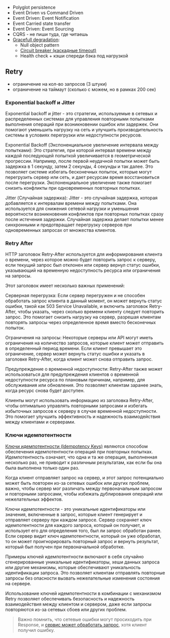- Polyglot persistence 
- Event Driven vs Command Driven
- Event Driven: Event Notification
- Event Carried state transfer
- Event Driven: Event Sourcing
- CQRS - не пиши туда, где читаешь
- [Gracefull degradation](https://youtu.be/5_9x7czHJOM):
  - Null object pattern
  - [Circuit breaker (каскадные timeout)](https://medium.com/@kirill.sereda/%D1%81%D1%82%D1%80%D0%B0%D1%82%D0%B5%D0%B3%D0%B8%D0%B8-%D0%BE%D0%B1%D1%80%D0%B0%D0%B1%D0%BE%D1%82%D0%BA%D0%B8-%D0%BE%D1%88%D0%B8%D0%B1%D0%BE%D0%BA-circuit-breaker-pattern-650232944e37)
  - Health check + кэши спереди бэка под нагрузкой

## Retry

- ограничение на кол-во запросов (3 штуки)
- ограничение на таймаут (сколько с можем, но в рамках 200 сек)

### Exponential backoff и Jitter

Exponential backoff и jitter - это стратегии, используемые в сетевых и распределенных системах для управления повторными попытками выполнения операций при возникновении ошибок или задержек. Они помогают уменьшить нагрузку на сеть и улучшить производительность системы в условиях перегрузки или недоступности ресурсов.

Exponential Backoff (Экспоненциальное увеличение интервала между попытками): Это стратегия, при которой интервал времени между каждой последующей попыткой увеличивается в геометрической прогрессии. Например, после первой неудачной попытки может быть задержка в 1 секунду, затем 2 секунды, 4 секунды и так далее. Это позволяет системе избегать бесконечных попыток, которые могут перегрузить сервер или сеть, и дает ресурсам время восстановиться после перегрузки. Экспоненциальное увеличение также помогает снизить конфликты при одновременных повторных попытках.

Jitter (Случайная задержка): Jitter - это случайная задержка, которая добавляется к интервалам времени между попытками. Она используется для снижения сетевой нагрузки и уменьшения вероятности возникновения конфликтов при повторных попытках сразу после истечения задержки. Случайная задержка делает попытки менее синхронными и предотвращает перегрузку серверов при одновременных запросах от множества клиентов.

### Retry After

HTTP заголовок Retry-After используется для информирования клиента о времени, через которое можно будет повторить запрос к серверу, если текущий запрос был отклонен или сервер вернул статус ошибки, указывающий на временную недоступность ресурса или ограничения на запросы.

Этот заголовок имеет несколько важных применений:

Серверная перегрузка: Если сервер перегружен и не способен обработать запрос клиента в данный момент, он может вернуть статус ошибки, такой как 503 Service Unavailable, и включить заголовок Retry-After, чтобы указать, через сколько времени клиенту следует повторить запрос. Это помогает снизить нагрузку на сервер, разрешая клиентам повторять запросы через определенное время вместо бесконечных попыток.

Ограничения на запросы: Некоторые серверы или API могут иметь ограничения на количество запросов, которые клиент может отправить в определенный период времени. Если клиент превышает это ограничение, сервер может вернуть статус ошибки и указать в заголовке Retry-After, когда клиент может снова отправить запрос.

Предупреждение о временной недоступности: Retry-After также может использоваться для предупреждения клиентов о временной недоступности ресурса по плановым причинам, например, для обслуживания или обновления. Это позволяет клиентам заранее знать, когда ресурс снова будет доступен.

Клиенты могут использовать информацию из заголовка Retry-After, чтобы оптимально управлять повторными запросами и избегать избыточных запросов к серверу в случае временной недоступности. Это помогает улучшить эффективность и надежность взаимодействия между клиентами и серверами.

### Ключи идемпотентности

[Ключи идемпотентности (Idempotency Keys)](https://habr.com/ru/companies/yandex/articles/442762/) являются способом обеспечения идемпотентности операций при повторных попытках. Идемпотентность означает, что одна и та же операция, выполненная несколько раз, не приводит к различным результатам, как если бы она была выполнена только один раз.

Когда клиент отправляет запрос на сервер, и этот запрос потенциально может быть повторен из-за сетевых ошибок или других проблем, важно, чтобы сервер мог различать между первоначальным запросом и повторными запросами, чтобы избежать дублирования операций или нежелательных эффектов.

Ключи идемпотентности - это уникальные идентификаторы или значения, включенные в запрос, которые клиент генерирует и отправляет серверу при каждом запросе. Сервер сохраняет ключ идемпотентности для каждого запроса, который он получает, и использует его для определения того, был ли запрос обработан ранее. Если сервер видит ключ идемпотентности, который он уже обработал, то он может проигнорировать повторный запрос и вернуть результат, который был получен при первоначальной обработке.

Примеры ключей идемпотентности включают в себя случайно сгенерированные уникальные идентификаторы, хеши данных запроса или другие механизмы, которые обеспечивают уникальность идентификации запроса. Это позволяет клиентам отправлять повторные запросы без опасности вызвать нежелательные изменения состояния на сервере.

Использование ключей идемпотентности в комбинации с механизмом Retry позволяет обеспечивать безопасность и надежность взаимодействия между клиентом и сервером, даже если запросы повторяются из-за сетевых сбоев или других проблем.

> Важно помнить, что сетевые ошибки могут просиходить при Response, и [сервис может обработать запрос](https://youtu.be/YlXJMCdssAI?si=hL56XhGeawR-XV_D&t=791), хотя клиент получил ошибку.
